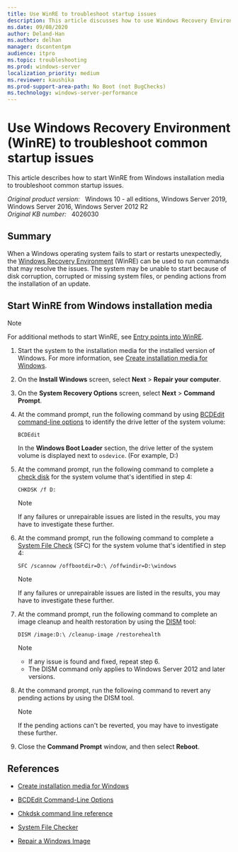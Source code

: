 ```yaml
---
title: Use WinRE to troubleshoot startup issues
description: This article discusses how to use Windows Recovery Environment (WinRE) to troubleshoot common startup issues.
ms.date: 09/08/2020
author: Deland-Han
ms.author: delhan
manager: dscontentpm
audience: itpro
ms.topic: troubleshooting
ms.prod: windows-server
localization_priority: medium
ms.reviewer: kaushika
ms.prod-support-area-path: No Boot (not BugChecks)
ms.technology: windows-server-performance
---
```

# Use Windows Recovery Environment (WinRE) to troubleshoot common startup issues

This article describes how to start WinRE from Windows installation media to troubleshoot common startup issues.

_Original product version:_ &nbsp; Windows 10 - all editions, Windows Server 2019, Windows Server 2016, Windows Server 2012 R2  
_Original KB number:_ &nbsp; 4026030

## Summary

When a Windows operating system fails to start or restarts unexpectedly, the [Windows Recovery Environment](/windows-hardware/manufacture/desktop/windows-recovery-environment--windows-re--technical-reference) (WinRE) can be used to run commands that may resolve the issues. The system may be unable to start because of disk corruption, corrupted or missing system files, or pending actions from the installation of an update.  

## Start WinRE from Windows installation media

> [!NOTE]
> For additional methods to start WinRE, see [Entry points into WinRE](/windows-hardware/manufacture/desktop/windows-recovery-environment--windows-re--technical-reference#entry-points-into-winre).

1. Start the system to the installation media for the installed version of Windows. For more information, see [Create installation media for Windows](https://support.microsoft.com/help/15088).
2. On the **Install Windows** screen, select **Next** > **Repair your computer**.
3. On the **System Recovery Options** screen, select **Next** > **Command Prompt**.
4. At the command prompt, run the following command by using [BCDEdit command-line options](/windows-hardware/manufacture/desktop/bcdedit-command-line-options) to identify the drive letter of the system volume:

    ```console
    BCDEdit
    ```

    In the **Windows Boot Loader** section, the drive letter of the system volume is displayed next to `osdevice`. (For example, D:)

5. At the command prompt, run the following command to complete a [check disk](/previous-versions/windows/it-pro/windows-server-2012-R2-and-2012/cc730714(v=ws.11)) for the system volume that's identified in step 4:

    ```console
    CHKDSK /f D:
    ```

    > [!NOTE]
    > If any failures or unrepairable issues are listed in the results, you may have to investigate these further.

6. At the command prompt, run the following command to complete a [System File Check](/windows/win32/wfp/system-file-checker) (SFC) for the system volume that's identified in step 4:

    ```console
    SFC /scannow /offbootdir=D:\ /offwindir=D:\windows
    ```

    > [!NOTE]
    > If any failures or unrepairable issues are listed in the results, you may have to investigate these further.

7. At the command prompt, run the following command to complete an image cleanup and health restoration by using the [DISM](/windows-hardware/manufacture/desktop/repair-a-windows-image) tool:

    ```console
    DISM /image:D:\ /cleanup-image /restorehealth
    ```

    > [!NOTE]
    >
    > - If any issue is found and fixed, repeat step 6.
    > - The DISM command only applies to Windows Server 2012 and later versions.

8. At the command prompt, run the following command to revert any pending actions by using the DISM tool.

    > [!NOTE]
    > If the pending actions can't be reverted, you may have to investigate these further.

9. Close the **Command Prompt** window, and then select **Reboot**.

## References

- [Create installation media for Windows](https://support.microsoft.com/help/15088/windows-create-installation-media)

- [BCDEdit Command-Line Options](/previous-versions/windows/it-pro/windows-vista/cc709667(v=ws.10))

- [Chkdsk command line reference](/previous-versions/windows/it-pro/windows-server-2012-R2-and-2012/cc730714(v=ws.11))

- [System File Checker](/windows/win32/wfp/system-file-checker)

- [Repair a Windows Image](/previous-versions/windows/it-pro/windows-8.1-and-8/hh824869(v=win.10))

